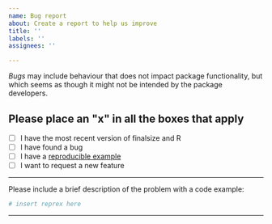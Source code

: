 ```yaml
---
name: Bug report
about: Create a report to help us improve
title: ''
labels: ''
assignees: ''

---
```


*Bugs* may include behaviour that does not impact package functionality, but which seems as though it might not be intended by the package developers.
  
Please place an "x" in all the boxes that apply
---------------------------------------------
  
- [ ] I have the most recent version of finalsize and R
- [ ] I have found a bug
- [ ] I have a [reproducible example](https://reprex.tidyverse.org/articles/reprex-dos-and-donts.html)
- [ ] I want to request a new feature

--------
  
Please include a brief description of the problem with a code example:
  
```r
# insert reprex here
```

---------
